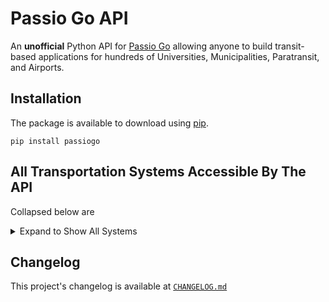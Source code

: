 # Passio Go API

An **unofficial** Python API for [Passio Go](https://passiogo.com/) allowing anyone to build transit-based applications for hundreds of Universities, Municipalities, Paratransit, and Airports. 


## Installation

The package is available to download using [pip](https://pypi.org/project/PassioGo/).

```
pip install passiogo
```


## All Transportation Systems Accessible By The API

Collapsed below are 

<details>
<summary>Expand to Show All Systems</summary>
<br/>

*Last Updated: 2024/07/12*

- 3630 Peachtree
- 5025 Apartments
- 725 Ponce
- Agnes Scott College
- Alabama A&M University
- Anne Arundel County Office of Transportation
- Atlantic Station
- AUC
- Audible
- Augusta University
- Bayonne Bay
- Beacon College
- Beacon Shuttle
- Beloit Transit
- Bis-Man Transit
- Bowie State University
- Brockton Area Transit Authority (BAT)
- Bull Runner at USF
- Cal State San Bernardino
- Canby Area Transit
- Cascades East Transit
- Casper Area Transit
- Century Village (FT)
- Chapman University
- Charles River TMA
- Charleston Airport REEF
- Charm City Circulator
- Chemung County (C-Tran)
- CHOA
- Citrus Connection
- City of Arcadia
- City of Bangor
- City of Billings MET Transit
- City of Cerritos
- City of Clovis
- City of Detroit - Employee Shuttle
- City of Harrisonburg Department of Public Transportation (HDPT)
- City of Hoboken
- City of Irvine
- City of Jackson (JTRAN)
- City of Jacksonville
- City of Monterey Park
- City of Newport Beach (Balboa Peninsula Trolley)
- City of Olean
- City of Rosemead
- City of Sandy
- City of Tracy (MTM / Tracer Transit)
- City of Tyler
- City of Watertown (CitiBus)
- Citylink Edmond
- Citylink North (Kootenai County)
- Citylink South
- Clackamas County
- Clemson Tiger Transit
- Coca Cola
- Colby College
- Columbia University
- Concho Valley Transit
- Concord Kannapolis Area Transit
- Concourse
- Connect Douglas
- Cooperative Alliance for Seacoast Transportation (COAST)
- Coral Gables
- CoryD (Test)
- County Connector
- CSULB
- Disney Programs
- District of Chamblee
- Drury Plaza Hotel - Disney Springs
- Eastern Kentucky University
- Eastern Panhandle Transit Authority (EPTA)
- Eastern Virginia Medical School
- Elon University
- Emory University
- Endicott College
- ES Atlanta
- Escambia County Area Transit (ECAT)
- ETHRA
- EWR Employee Shuttle
- EWR Port Authority NYNJ
- FIT NY
- Florham Park (Sun Valley/River Bend)
- Florida Gulf Coast University (FGCU)
- Florida International University
- ForestView/Evergreen/Evergreen East
- Fort Saskatchewan Transit (PWTransit Canada Ltd.)
- Franklin Regional Transit Authority
- Franklin Transit
- Fresh Direct (Pro Park)
- Fresno State University
- GatewayJFK Connection
- George Washington University (GW)
- Georgia College & State University (GCSU)
- Georgia Southern University
- Georgia State University
- Georgia Tech
- GoBus
- Harford County
- Harris County Transit
- HARTransit
- Harvard University
- Hendry County Transit System
- Highland Hospital Metropolis
- Hill Place Apartments
- Hollins University
- Houston Airport (SP+)
- Hutch Metro Center
- Interurban Trolley
- Jasper Transit
- JFK LGA Shuttles
- Kentucky River Foothills
- Key West Transit
- Lawrence Transit
- Lehigh University
- Los Angeles International Airport (LAX)
- Marymount University
- Mayaguez (Skytec)
- McAfee Knob Trailhead (Ridesource)
- Mercy University
- Metropolis Parking (Anschutz Campus)
- Missouri State University
- MIT
- Montachusett Regional Transit Authority (MART)
- National Cancer Institute
- NC State University
- New River Transit Authority
- New York University
- North Carolina A&T State University
- North Fork Area Transit
- Otter Bus (Ridesource)
- Ozark Regional Transit
- Palm Beach International Airport Parking Shuttle
- Pepperdine University
- Pittsburgh International Airport (PIT)
- Port of Galveston (LAZ Parking)
- Portage Area Regional Transit Authority (PARTA)
- Providence College
- Quinnipiac University
- Radford Transit
- Ravinia
- River Valley Transit
- River Valley Transit
- Roadrunner Transit
- Rochester Institute of Technology (RIT)
- Roger Williams University
- Rutgers University
- Sacramento Airport Park & Ride
- Saint Peter's University
- Sales Demo - SR
- Seneca Transit System
- Sioux City Transit
- SMART Transit
- South Clackamas Transportation District
- Southeastern Louisiana University
- Southern Connecticut State University
- St. Lawrence County Public Transit
- St. Vincent's (Pinnacle Transportation Group)
- State Shuttle (Onyx Equities)
- STC Atlanta Georgia
- Stevens Point - Central Transportation
- Tennessee Technological University
- Terraces (Pinnacle Transportation Group)
- The Concord Trolley
- The Cottages at Lake Tamaha Tuscaloosa
- The Galleria (Reef Parking)
- The Hartford
- The U Apartments Raleigh
- Township of West Orange
- Towson Loop (Baltimore County)
- Tulane University
- Tuscaloosa Transit Authority
- UARK (University of Arkansas)
- UCONN/WRTD
- UNC Charlotte
- UNC Greensboro (UNCG)
- UNC Wilmington
- University at Buffalo
- University of Alabama
- University of Chicago
- University of Florida (UF)
- University of Georgia (UGA)
- University of Hartford
- University of Miami Medical Center (Reef Parking)
- University of Michigan-Dearborn
- University of Montana (ASUM)
- University of New Haven
- University of New Mexico (UNM)
- University of North Georgia
- University of Rochester
- University of San Diego Tram Services
- University of Texas at El Paso (UTEP)
- University of Wisconsin-Milwaukee
- Upper Cumberland Human Resource Agency (UCHRA)
- Utah State University
- Vanderbilt University
- Vanderbilt University Medical Center
- Via Mobility Services
- VMware
- Wake Forest University
- WaterColor Community Association
- West Midtown Shuttle
- Western Carolina University
- WestMar
- Woodbridge Village/Gardens/Colonial
- XChange at Secaucus Junction
</details>


## Changelog

This project's changelog is available at [`CHANGELOG.md`](https://github.com/athuler/PassioGo/blob/main/CHANGELOG.md)